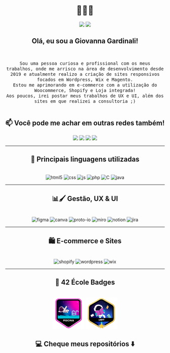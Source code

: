 <h1 align="center"> 👩🏻‍💻 </h1>
<!--
  costrução do dados estáticos, com principais linguagens e logs no git com modo dark e light
-->
<div align=center>
<img src="https://github-readme-stats.vercel.app/api?username=GioGardinali&show_icons=true&theme=aura_dark&hide_border=false&include_all_commits=false&count_private=false"width="380px"/>     
<img src="https://github-readme-streak-stats.herokuapp.com/?user=GioGardinali&theme=aura_dark&hide_border=false" width="400px"/>
<div/>
<!--
  costrução do dados estáticos, com principais linguagens e logs no git com modo dark e light
-->
  <h2 align="center"> Olá, eu sou a Giovanna Gardinali!</h2> <br>
<p align="center">
  <samp>Sou uma pessoa curiosa e profissional com os meus trabalhos, onde me arrisco na área de desenvolvimento desde 2019 e atualmente realizo a criação de sites responsivos focados em Wordpress, Wix e Magento.<br>
Estou me aprimorando em e-commerce com a utilização do Woocommerce, Shopify e Loja integrada!<br>
Aos poucos, irei postar meus trabalhos de UX e UI, além dos sites em que realizei a consultoria ;)
  </samp>
  <br> <br>
</p>
<h2  align="center">📫 Você pode me achar em outras redes também!</h2>
<div align="center" style="display:inline_block"> 
  <a href="https://instagram.com/giogardinali" target="_blank"><img src="https://img.shields.io/badge/-Instagram-%23E4405F?style=for-the-badge&logo=instagram&logoColor=white" target="_blank"></a>
 <a href="https://discord.gg/Gardinali#9602" target="_blank"><img src="https://img.shields.io/badge/Discord-7289DA?style=for-the-badge&logo=discord&logoColor=white" target="_blank"></a> 
  <a href = "mailto:giovannagardinali11@gmail.com"><img src="https://img.shields.io/badge/Gmail-D14836?style=for-the-badge&logo=gmail&logoColor=white" target="_blank"></a>
  <a href="https://www.linkedin.com/in/giovanna-gardinali/" target="_blank"><img src="https://img.shields.io/badge/LinkedIn-0077B5?style=for-the-badge&logo=linkedin&logoColor=white" target="_blank"></a> 
  
</div>

<hr>

<h2 align="center"> 🔭 Principais linguagens utilizadas</h2>
<div align="center" style="display:inline_block"><br/>
    <img align="center" alt="html5" src="https://img.shields.io/badge/HTML5-E34F26?style=for-the-badge&logo=html5&logoColor=white"/>
    <img align="center" alt="css" src="https://img.shields.io/badge/CSS3-1572B6?style=for-the-badge&logo=css3&logoColor=white"/>
    <img align="center" alt="js" src="https://img.shields.io/badge/JavaScript-F7DF1E?style=for-the-badge&logo=javascript&logoColor=black"/>
      <img align="center" alt="php" src="https://img.shields.io/badge/PHP-777BB4?style=for-the-badge&logo=php&logoColor=white"/>
      <img align="center" alt="C" src="https://img.shields.io/badge/C-00599C?style=for-the-badge&logo=c&logoColor=white"/>
        <img align="center" alt="java" src="https://img.shields.io/badge/Java-ED8B00?style=for-the-badge&logo=openjdk&logoColor=white"/>
</div>
<hr>
<h2 align="center"> 📊🖌️ Gestão, UX & UI</h2>
<div align="center" style="display:inline_block"><br/>
    <img align="center" alt="figma" src="https://img.shields.io/badge/Figma-F24E1E?style=for-the-badge&logo=figma&logoColor=white"/>
    <img align="center" alt="canva" src="https://img.shields.io/badge/Canva-%2300C4CC.svg?&style=for-the-badge&logo=Canva&logoColor=white"/>
    <img align="center" alt="proto-io" src="https://img.shields.io/badge/Proto.io-161637?style=for-the-badge&logo=proto.io&logoColor=00e5ff"/>
      <img align="center" alt="miro" src="https://img.shields.io/badge/Miro-F7C922?style=for-the-badge&logo=Miro&logoColor=050036"/>
      <img align="center" alt="notion" src="https://img.shields.io/badge/Notion-000000?style=for-the-badge&logo=notion&logoColor=white"/>
        <img align="center" alt="jira" src="https://img.shields.io/badge/Jira-0052CC?style=for-the-badge&logo=Jira&logoColor=white"/>
</div>
<hr>
<h2 align="center"> 🛍️ E-commerce e Sites</h2>
<div align="center" style="display:inline_block"><br/>
    <img align="center" alt="shopify" src="https://img.shields.io/badge/shopify-8DB543?style=for-the-badge&logo=Shopify&logoColor=white"/>
    <img align="center" alt="wordpress" src="https://img.shields.io/badge/Wordpress-21759B?style=for-the-badge&logo=wordpress&logoColor=white"/>
    <img align="center" alt="wix" src="https://img.shields.io/badge/Wix-000?style=for-the-badge&logo=wix&logoColor=white"/>
</div>

<hr>

<h2 align="center"> 🏅 42 École Badges</h2>
<div align="center" style="display:inline_block"><br/>
<a href="https://github.com/solismesmo/42_Piscine"><img src='https://github.com/GioGardinali/GioGardinali/blob/main/42_badges/piscine.png' usemap="" alt='piscine may 2023' width="100"/></a>
<a href="https://github.com/solismesmo/42_Libft"><img src='https://github.com/GioGardinali/GioGardinali/blob/main/42_badges/libftm.png' usemap="" alt='libft plus with bonus' width="100"/></a>
</div>

<h2  align="center">💻 Cheque meus repositórios ⬇️ </h2>



